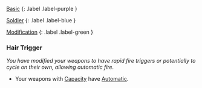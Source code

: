 
[Basic](Game/Basic-List)
{: .label .label-purple }

[Soldier](Game/Soldier)
{: .label .label-blue }

[Modification](Game/Modification-List)
{: .label .label-green }
### Hair Trigger
*You have modified your weapons to have rapid fire triggers or potentially to cycle on their own, allowing automatic fire.*
* Your weapons with [Capacity](Game/Core/Blocks/Capacity) have [Automatic](Game/Core/Blocks/Automatic).

